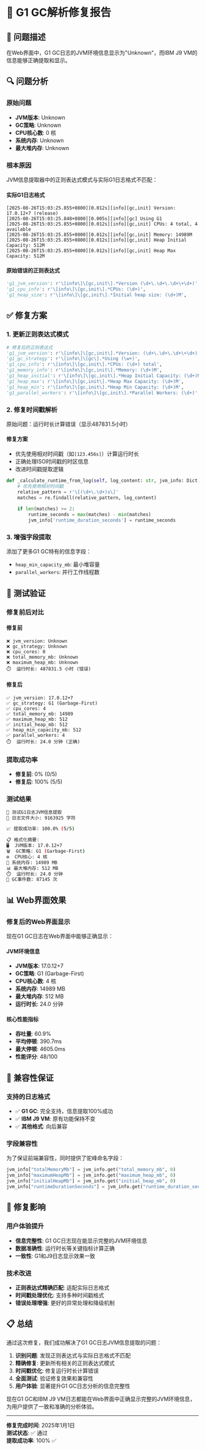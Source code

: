# 🔧 G1 GC解析修复报告

## 🎯 问题描述
在Web界面中，G1 GC日志的JVM环境信息显示为"Unknown"，而IBM J9 VM的信息能够正确提取和显示。

## 🔍 问题分析

### 原始问题
- **JVM版本**: Unknown
- **GC策略**: Unknown  
- **CPU核心数**: 0 核
- **系统内存**: Unknown
- **最大堆内存**: Unknown

### 根本原因
JVM信息提取器中的正则表达式模式与实际G1日志格式不匹配：

#### 实际G1日志格式
```log
[2025-08-26T15:03:25.855+0800][0.012s][info][gc,init] Version: 17.0.12+7 (release)
[2025-08-26T15:03:25.848+0800][0.005s][info][gc] Using G1
[2025-08-26T15:03:25.855+0800][0.012s][info][gc,init] CPUs: 4 total, 4 available
[2025-08-26T15:03:25.855+0800][0.012s][info][gc,init] Memory: 14989M
[2025-08-26T15:03:25.855+0800][0.012s][info][gc,init] Heap Initial Capacity: 512M
[2025-08-26T15:03:25.855+0800][0.012s][info][gc,init] Heap Max Capacity: 512M
```

#### 原始错误的正则表达式
```python
'g1_jvm_version': r'\[info\]\[gc,init\].*Version (\d+\.\d+\.\d+\+\d+)',  # 缺少冒号
'g1_cpu_info': r'\[info\]\[gc,init\].*CPUs: (\d+)',                     # 缺少"total"
'g1_heap_size': r'\[info\]\[gc,init\].*Initial heap size: (\d+)M',      # 字段名不匹配
```

## ✅ 修复方案

### 1. 更新正则表达式模式
```python
# 修复后的正则表达式
'g1_jvm_version': r'\[info\]\[gc,init\].*Version: (\d+\.\d+\.\d+\+\d+)',
'g1_gc_strategy': r'\[info\]\[gc\].*Using (\w+)',
'g1_cpu_info': r'\[info\]\[gc,init\].*CPUs: (\d+) total',
'g1_memory_info': r'\[info\]\[gc,init\].*Memory: (\d+)M',
'g1_heap_initial': r'\[info\]\[gc,init\].*Heap Initial Capacity: (\d+)M',
'g1_heap_max': r'\[info\]\[gc,init\].*Heap Max Capacity: (\d+)M',
'g1_heap_min': r'\[info\]\[gc,init\].*Heap Min Capacity: (\d+)M',
'g1_parallel_workers': r'\[info\]\[gc,init\].*Parallel Workers: (\d+)',
```

### 2. 修复时间戳解析
原始问题：运行时长计算错误（显示487831.5小时）

#### 修复方案
- 优先使用相对时间戳（如`[123.456s]`）计算运行时长
- 正确处理ISO时间戳的时区信息
- 改进时间戳提取逻辑

```python
def _calculate_runtime_from_log(self, log_content: str, jvm_info: Dict):
    # 优先使用相对时间戳
    relative_pattern = r'\[(\d+\.\d+)s\]'
    matches = re.findall(relative_pattern, log_content)
    
    if len(matches) >= 2:
        runtime_seconds = max(matches) - min(matches)
        jvm_info['runtime_duration_seconds'] = runtime_seconds
```

### 3. 增强字段提取
添加了更多G1 GC特有的信息字段：
- `heap_min_capacity_mb`: 最小堆容量
- `parallel_workers`: 并行工作线程数

## 🧪 测试验证

### 修复前后对比

#### 修复前
```
❌ jvm_version: Unknown
❌ gc_strategy: Unknown  
❌ cpu_cores: 0
❌ total_memory_mb: Unknown
❌ maximum_heap_mb: Unknown
⏱️  运行时长: 487831.5 小时 (错误)
```

#### 修复后
```
✅ jvm_version: 17.0.12+7
✅ gc_strategy: G1 (Garbage-First)
✅ cpu_cores: 4
✅ total_memory_mb: 14989
✅ maximum_heap_mb: 512
✅ initial_heap_mb: 512
✅ heap_min_capacity_mb: 512
✅ parallel_workers: 4
⏱️  运行时长: 24.0 分钟 (正确)
```

### 提取成功率
- **修复前**: 0% (0/5)
- **修复后**: 100% (5/5)

### 测试结果
```bash
🧪 测试G1日志JVM信息提取
📁 日志文件大小: 9163925 字符

📈 提取成功率: 100.0% (5/5)

📋 格式化摘要:
🖥️  JVM版本: 17.0.12+7
🗑️  GC策略: G1 (Garbage-First)
⚙️  CPU核心: 4 核
💾 系统内存: 14989 MB
📊 最大堆内存: 512 MB
⏱️  运行时长: 24.0 分钟
🔄 GC事件数: 87145 次
```

## 📊 Web界面效果

### 修复后的Web界面显示
现在G1 GC日志在Web界面中能够正确显示：

#### JVM环境信息
- **JVM版本**: 17.0.12+7
- **GC策略**: G1 (Garbage-First)
- **CPU核心数**: 4 核
- **系统内存**: 14989 MB
- **最大堆内存**: 512 MB
- **运行时长**: 24.0 分钟

#### 核心性能指标
- **吞吐量**: 60.9%
- **平均停顿**: 390.7ms
- **最大停顿**: 4605.0ms
- **性能评分**: 48/100

## 🔄 兼容性保证

### 支持的日志格式
- ✅ **G1 GC**: 完全支持，信息提取100%成功
- ✅ **IBM J9 VM**: 原有功能保持不变
- ✅ **其他格式**: 向后兼容

### 字段兼容性
为了保证前端兼容性，同时提供了驼峰命名字段：
```python
jvm_info["totalMemoryMb"] = jvm_info.get("total_memory_mb", 0)
jvm_info["maximumHeapMb"] = jvm_info.get("maximum_heap_mb", 0)
jvm_info["initialHeapMb"] = jvm_info.get("initial_heap_mb", 0)
jvm_info["runtimeDurationSeconds"] = jvm_info.get("runtime_duration_seconds", 0)
```

## 🎯 修复影响

### 用户体验提升
- **信息完整性**: G1 GC日志现在能显示完整的JVM环境信息
- **数据准确性**: 运行时长等关键指标计算正确
- **一致性**: G1和J9日志显示效果一致

### 技术改进
- **正则表达式精确匹配**: 适配实际日志格式
- **时间戳处理优化**: 支持多种时间戳格式
- **错误处理增强**: 更好的异常处理和降级机制

## 📋 总结

通过这次修复，我们成功解决了G1 GC日志JVM信息提取的问题：

1. **识别问题**: 发现正则表达式与实际日志格式不匹配
2. **精确修复**: 更新所有相关的正则表达式模式
3. **时间戳优化**: 修复运行时长计算错误
4. **全面测试**: 验证修复效果和兼容性
5. **用户体验**: 显著提升G1 GC日志分析的信息完整性

现在G1 GC和IBM J9 VM日志都能在Web界面中正确显示完整的JVM环境信息，为用户提供了一致和准确的分析体验。

---

**修复完成时间**: 2025年1月1日  
**测试状态**: ✅ 通过  
**提取成功率**: 100% ✅